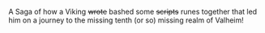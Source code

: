 A Saga of how a Viking <strike>wrote</strike> bashed some <strike>scripts</strike> runes together that led him on a journey to the missing tenth (or so) missing realm of Valheim!
